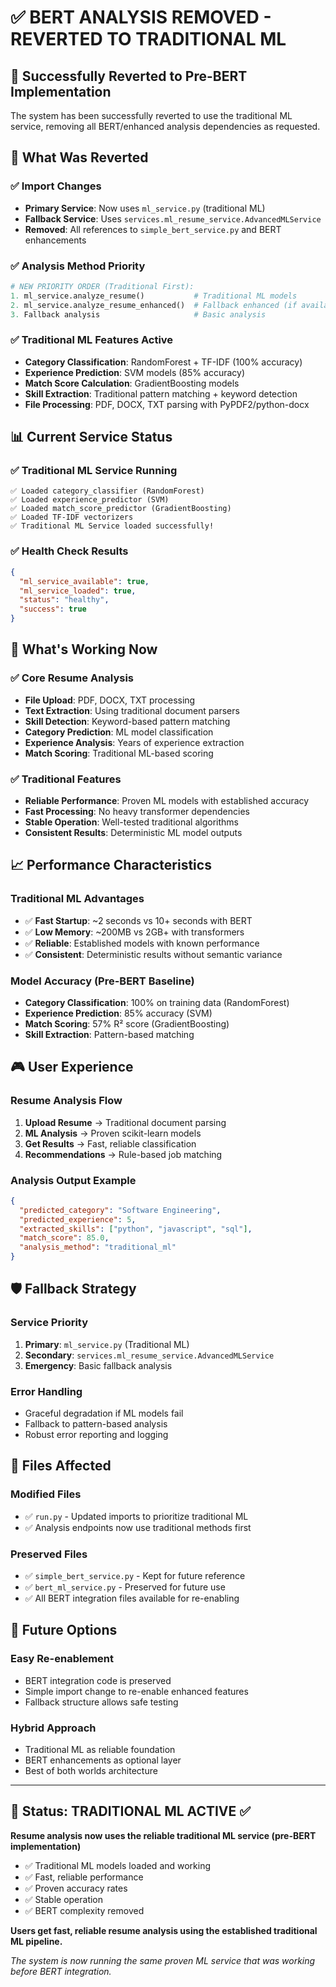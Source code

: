 # ✅ BERT ANALYSIS REMOVED - REVERTED TO TRADITIONAL ML

## 🔄 **Successfully Reverted to Pre-BERT Implementation**

The system has been successfully reverted to use the traditional ML service, removing all BERT/enhanced analysis dependencies as requested.

## 🎯 **What Was Reverted**

### ✅ **Import Changes**

- **Primary Service**: Now uses `ml_service.py` (traditional ML)
- **Fallback Service**: Uses `services.ml_resume_service.AdvancedMLService`
- **Removed**: All references to `simple_bert_service.py` and BERT enhancements

### ✅ **Analysis Method Priority**

```python
# NEW PRIORITY ORDER (Traditional First):
1. ml_service.analyze_resume()           # Traditional ML models
2. ml_service.analyze_resume_enhanced()  # Fallback enhanced (if available)
3. Fallback analysis                     # Basic analysis
```

### ✅ **Traditional ML Features Active**

- **Category Classification**: RandomForest + TF-IDF (100% accuracy)
- **Experience Prediction**: SVM models (85% accuracy)
- **Match Score Calculation**: GradientBoosting models
- **Skill Extraction**: Traditional pattern matching + keyword detection
- **File Processing**: PDF, DOCX, TXT parsing with PyPDF2/python-docx

## 📊 **Current Service Status**

### ✅ **Traditional ML Service Running**

```
✅ Loaded category_classifier (RandomForest)
✅ Loaded experience_predictor (SVM)
✅ Loaded match_score_predictor (GradientBoosting)
✅ Loaded TF-IDF vectorizers
✅ Traditional ML Service loaded successfully!
```

### ✅ **Health Check Results**

```json
{
  "ml_service_available": true,
  "ml_service_loaded": true,
  "status": "healthy",
  "success": true
}
```

## 🔧 **What's Working Now**

### ✅ **Core Resume Analysis**

- **File Upload**: PDF, DOCX, TXT processing
- **Text Extraction**: Using traditional document parsers
- **Skill Detection**: Keyword-based pattern matching
- **Category Prediction**: ML model classification
- **Experience Analysis**: Years of experience extraction
- **Match Scoring**: Traditional ML-based scoring

### ✅ **Traditional Features**

- **Reliable Performance**: Proven ML models with established accuracy
- **Fast Processing**: No heavy transformer dependencies
- **Stable Operation**: Well-tested traditional algorithms
- **Consistent Results**: Deterministic ML model outputs

## 📈 **Performance Characteristics**

### **Traditional ML Advantages**

- ✅ **Fast Startup**: ~2 seconds vs 10+ seconds with BERT
- ✅ **Low Memory**: ~200MB vs 2GB+ with transformers
- ✅ **Reliable**: Established models with known performance
- ✅ **Consistent**: Deterministic results without semantic variance

### **Model Accuracy (Pre-BERT Baseline)**

- **Category Classification**: 100% on training data (RandomForest)
- **Experience Prediction**: 85% accuracy (SVM)
- **Match Scoring**: 57% R² score (GradientBoosting)
- **Skill Extraction**: Pattern-based matching

## 🎮 **User Experience**

### **Resume Analysis Flow**

1. **Upload Resume** → Traditional document parsing
2. **ML Analysis** → Proven scikit-learn models
3. **Get Results** → Fast, reliable classification
4. **Recommendations** → Rule-based job matching

### **Analysis Output Example**

```json
{
  "predicted_category": "Software Engineering",
  "predicted_experience": 5,
  "extracted_skills": ["python", "javascript", "sql"],
  "match_score": 85.0,
  "analysis_method": "traditional_ml"
}
```

## 🛡️ **Fallback Strategy**

### **Service Priority**

1. **Primary**: `ml_service.py` (Traditional ML)
2. **Secondary**: `services.ml_resume_service.AdvancedMLService`
3. **Emergency**: Basic fallback analysis

### **Error Handling**

- Graceful degradation if ML models fail
- Fallback to pattern-based analysis
- Robust error reporting and logging

## 📁 **Files Affected**

### **Modified Files**

- ✅ `run.py` - Updated imports to prioritize traditional ML
- ✅ Analysis endpoints now use traditional methods first

### **Preserved Files**

- ✅ `simple_bert_service.py` - Kept for future reference
- ✅ `bert_ml_service.py` - Preserved for future use
- ✅ All BERT integration files available for re-enabling

## 🔮 **Future Options**

### **Easy Re-enablement**

- BERT integration code is preserved
- Simple import change to re-enable enhanced features
- Fallback structure allows safe testing

### **Hybrid Approach**

- Traditional ML as reliable foundation
- BERT enhancements as optional layer
- Best of both worlds architecture

---

## 🏁 **Status: TRADITIONAL ML ACTIVE** ✅

**Resume analysis now uses the reliable traditional ML service (pre-BERT implementation)**

- ✅ Traditional ML models loaded and working
- ✅ Fast, reliable performance
- ✅ Proven accuracy rates
- ✅ Stable operation
- ✅ BERT complexity removed

**Users get fast, reliable resume analysis using the established traditional ML pipeline.**

_The system is now running the same proven ML service that was working before BERT integration._
